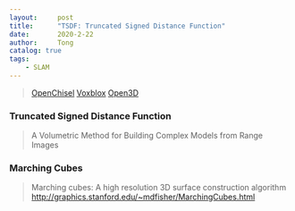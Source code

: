 ```yaml
---
layout:     post
title:      "TSDF: Truncated Signed Distance Function"
date:       2020-2-22
author:     Tong
catalog: true
tags:
    - SLAM
---
```


> [OpenChisel](https://github.com/personalrobotics/OpenChisel)
> [Voxblox](https://github.com/ethz-asl/voxblox)
> [Open3D](https://github.com/intel-isl/Open3D)

### Truncated Signed Distance Function

> A Volumetric Method for Building Complex Models from Range Images

### Marching Cubes

> Marching cubes: A high resolution 3D surface construction algorithm
> http://graphics.stanford.edu/~mdfisher/MarchingCubes.html
